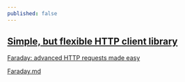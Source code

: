 ```yaml
---
published: false
---
```

## [Simple, but flexible HTTP client library](https://github.com/lostisland/faraday)

[Faraday: advanced HTTP requests made easy](https://mislav.net/2011/07/faraday-advanced-http/)

[Faraday.md](https://gist.github.com/hemanth/3002015)
